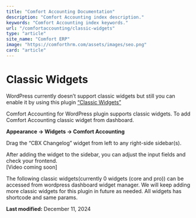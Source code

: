 ```yaml
---
title: "Comfort Accounting Documentation"
description: "Comfort Accounting index description."
keywords: "Comfort Accounting index keywords."
url: "/comfortaccounting/classic-widgets"
type: "article"
site_name: "Comfort ERP"
image: "https://comforthrm.com/assets/images/seo.png"
card: "article"
---
```

# Classic Widgets

WordPress currently doesn’t support classic widgets but still you can enable it by using this plugin [“Classic Widgets”](https://wordpress.org/plugins/classic-widgets/)

Comfort Accounting for WordPress plugin supports classic widgets. To add Comfort Accounting classic widget from dashboard.

**Appearance -> Widgets -> Comfort Accounting**

Drag the “CBX Changelog” widget from left to any right-side sidebar(s).

After adding the widget to the sidebar, you can adjust the input fields and check your frontend.  
\[Video coming soon\]

The following classic widgets(currently 0 widgets (core and pro)) can be accessed from wordpress dashboard widget manager. We will keep adding more classic widgets for this plugin in future as needed. All widgets has shortcode and same params.



**Last modified:** December 11, 2024